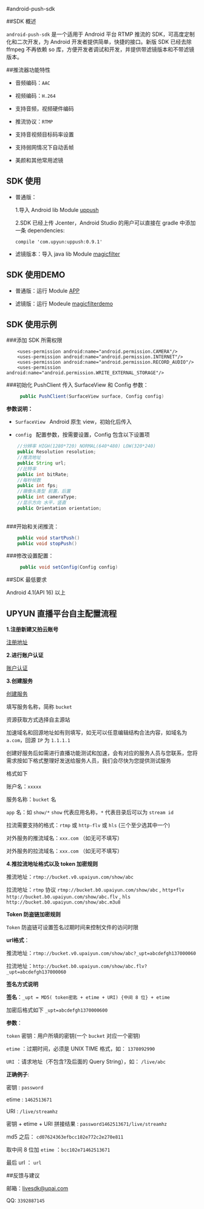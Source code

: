 #android-push-sdk

##SDK 概述

`android-push-sdk` 是一个适用于 Android 平台 RTMP 推流的 SDK，可高度定制化和二次开发，为 Android 开发者提供简单，快捷的接口。新版 SDK 已经去除ffmpeg 不再依赖 so 库，方便开发者调试和开发，并提供带滤镜版本和不带滤镜版本。

##推流器功能特性

* 音频编码：`AAC` 

* 视频编码：`H.264`

* 支持音频，视频硬件编码

* 推流协议：`RTMP`

* 支持音视频目标码率设置

* 支持弱网情况下自动丢帧

* 美颜和其他常用滤镜

## SDK 使用

* 普通版：

   1.导入 Android lib Module [uppush](https://github.com/upyun/android-push-sdk/tree/master/uppush)

   2.SDK 已经上传 Jcenter，Android Studio 的用户可以直接在 gradle 中添加一条 dependencies:

   ```
   compile 'com.upyun:uppush:0.9.1'

   ```
* 滤镜版本：导入 java lib Module [magicfilter](https://github.com/upyun/android-push-sdk/tree/master/magicfilter)

## SDK 使用DEMO
* 普通版：运行 Module [APP](https://github.com/upyun/android-push-sdk/tree/master/app)

* 滤镜版：运行 Modeule [magicfilterdemo](https://github.com/upyun/android-push-sdk/tree/master/magicfilterdemo)

## SDK 使用示例

###添加 SDK 所需权限
```
	<uses-permission android:name="android.permission.CAMERA"/>
    <uses-permission android:name="android.permission.INTERNET"/>
    <uses-permission android:name="android.permission.RECORD_AUDIO"/>
    <uses-permission android:name="android.permission.WRITE_EXTERNAL_STORAGE"/>
```


###初始化 PushClient 传入 SurfaceView 和 Config 参数：

```java
	 public PushClient(SurfaceView surface, Config config)

```

**参数说明：**

* `SurfaceView `  Android 原生 view，初始化后传入

*  `config ` 配置参数，按需要设置，Config 包含以下设置项

```java
	//分辨率 HIGH(1280*720) NORMAL(640*480) LOW(320*240)
    public Resolution resolution;
    //推流地址
    public String url;
    //比特率
    public int bitRate;
    //每秒帧数
    public int fps;
    //摄像头类型 前置，后置
    public int cameraType;
    //显示方向 水平，竖直
    public Orientation orientation;
    
```

###开始和关闭推流：

```java
	public void startPush()
	public void stopPush()
``` 

###修改设置配置：

```java
	 public void setConfig(Config config)
```

##SDK 最低要求

Android 4.1(API 16) 以上

## UPYUN 直播平台自主配置流程

**1.注册新建又拍云账号**  

[注册地址](https://console.upyun.com/#/register/)  

**2.进行账户认证**  

[账户认证](https://console.upyun.com/#/account/profile/)  

**3.创建服务**  

[创建服务](https://console.upyun.com/#/services/)  

填写服务名称，简称 `bucket`  

资源获取方式选择自主源站  

加速域名和回源地址如有则填写，如无可以任意编辑结构合法内容，如域名为 `a.com`，回源 `IP` 为 `1.1.1.1`  

创建好服务后如需进行直播功能测试和加速，会有对应的服务人员与您联系，您将需求按如下格式整理好发送给服务人员，我们会尽快为您提供测试服务

格式如下  

账户名：`xxxxx`  

服务名称：`bucket` 名

`app` 名：如 `show/*`  `show` 代表应用名称，`*` 代表目录后可以为 `stream id`

拉流需要支持的格式：`rtmp` 或 `http-flv` 或 `hls` (三个至少选其中一个)  

对外服务的推流域名：`xxx.com` （如无可不填写）  

对外服务的拉流域名：`xxx.com` （如无可不填写）  

**4.推拉流地址格式以及 token 加密规则**  

推流地址：`rtmp://bucket.v0.upaiyun.com/show/abc`  

拉流地址：`rtmp` 协议  `rtmp://bucket.b0.upaiyun.com/show/abc` ,
`http+flv`  `http://bucket.b0.upaiyun.com/show/abc.flv` , `hls`       `http://bucket.b0.upaiyun.com/show/abc.m3u8` 

**Token 防盗链加密规则** 

`Token` 防盗链可设置签名过期时间来控制文件的访问时限  

**url格式**：  

推流地址：`rtmp://bucket.v0.upaiyun.com/show/abc?_upt=abcdefgh137000060`  

拉流地址：`http://bucket.b0.upaiyun.com/show/abc.flv?_upt=abcdefgh137000060`   

**签名方式说明**  

**签名**：`_upt = MD5( token密匙 + etime + URI) {中间 8 位} + etime` 

加密后格式如下 `_upt=abcdefgh1370000600` 



**参数**：  

`token` 密钥：用户所填的密钥(一个 `bucket` 对应一个密钥)  

`etime` ：过期时间，必须是 UNIX TIME 格式，如： `1378092990`  

`URI` ：请求地址（不包含?及后面的 Query String），如： `/live/abc`    


**正确例子**: 

密钥 : `password`

etime : `1462513671`

URI : `/live/streamhz`

密钥 + etime + URI 拼接结果 :  `password1462513671/live/streamhz`

md5 之后： `cd07624363efbcc102e772c2e270e811`

取中间 8 位加 `etime` ：`bcc102e71462513671` 

最后 url ： `url`

##反馈与建议

 邮箱：<livesdk@upai.com>
 
 QQ: `3392887145`
##